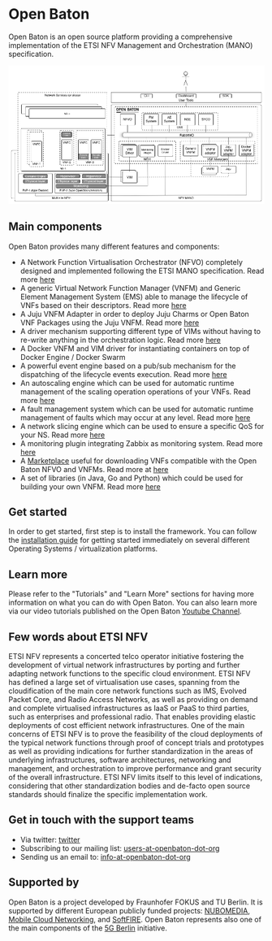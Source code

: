 # Open Baton
Open Baton is an open source platform providing a comprehensive implementation of the ETSI NFV Management and Orchestration (MANO) specification.

![Open Baton architecture][architecture-release-5]

## Main components

Open Baton provides many different features and components:

* A Network Function Virtualisation Orchestrator (NFVO) completely designed and implemented following the ETSI MANO specification. Read more [here][nfvo]
* A generic Virtual Network Function Manager (VNFM) and Generic Element Management System (EMS) able to manage the lifecycle of VNFs based on their descriptors. Read more [here][vnfm-generic]
* A Juju VNFM Adapter in order to deploy Juju Charms or Open Baton VNF Packages using the Juju VNFM. Read more [here][juju-vnfm]
* A driver mechanism supporting different type of VIMs without having to re-write anything in the orchestration logic. Read more [here][vim-driver]
* A Docker VNFM and VIM driver for instantiating containers on top of Docker Engine / Docker Swarm 
* A powerful event engine based on a pub/sub mechanism for the dispatching of the lifecycle events execution. Read more [here][events]
* An autoscaling engine which can be used for automatic runtime management of the scaling operation operations of your VNFs. Read more [here][autoscaling-system]
* A fault management system which can be used for automatic runtime management of faults which may occur at any level. Read more [here][fm-system]
* A network slicing engine which can be used to ensure a specific QoS for your NS. Read more [here][network-slicing-engine]
* A monitoring plugin integrating Zabbix as monitoring system. Read more [here][zabbix-plugin]
* A [Marketplace][marketplace] useful for downloading VNFs compatible with the Open Baton NFVO and VNFMs. Read more at [here][marketplace-doc]
* A set of libraries (in Java, Go and Python) which could be used for building your own VNFM. Read more [here][openbaton-libs]

## Get started
In order to get started, first step is to install the framework. You can follow the [installation guide][install-guide] for getting started immediately on several different Operating Systems / virtualization platforms.

## Learn more
Please refer to the "Tutorials" and "Learn More" sections for having more information on what you can do with Open Baton. You can also learn more via our video tutorials published on the Open Baton [Youtube Channel][youtube].

## Few words about ETSI NFV  
ETSI NFV represents a concerted telco operator initiative fostering the development of virtual network infrastructures by porting and further adapting network functions to the specific cloud environment.
ETSI NFV has defined a large set of virtualisation use cases, spanning from the cloudification of the main core network functions such as IMS, Evolved Packet Core, and Radio Access Networks, as well as providing on demand and complete virtualised infrastructures as IaaS or PaaS to third parties, such as enterprises and professional radio.
That enables providing elastic deployments of cost efficient network infrastructures.
One of the main concerns of ETSI NFV is to prove the feasibility of the cloud deployments of the typical network functions through proof of concept trials and prototypes as well as providing indications for further standardization in the areas of underlying infrastructures, software architectures, networking and management, and orchestration to improve performance and grant security of the overall infrastructure.
ETSI NFV limits itself to this level of indications, considering that other standardization bodies and de-facto open source standards should finalize the specific implementation work.

## Get in touch with the support teams

* Via twitter: [twitter][openbaton]
* Subscribing to our mailing list: [users-at-openbaton-dot-org]
* Sending us an email to: [info-at-openbaton-dot-org]

## Supported by
Open Baton is a project developed by Fraunhofer FOKUS and TU Berlin. It is supported by different European publicly funded projects: [NUBOMEDIA][nubomedia], [Mobile Cloud Networking][mcn], and [SoftFIRE][softfire]. Open Baton represents also one of the main components of the [5G Berlin][5g-berlin] initiative.  

[5g-berlin]: http://www.5g-berlin.org/
[autoscaling-system]: https://github.com/openbaton/autoscaling
[fm-system]: https://github.com/openbaton/fm-system
[network-slicing-engine]: https://github.com/openbaton/network-slicing-engine
[info-at-openbaton-dot-org]: mailto:info@openbaton.org
[architecture-release-5]:images/openbaton-release-5.png
[install-guide]:nfvo-installation
[juju-vnfm]:vnfm-juju
[marketplace]: http://marketplace.openbaton.org
[marketplace-doc]: marketplace
[mcn]: http://mobile-cloud-networking.eu/site/
[nfvo]: nfvo-installation
[nfvo-intro]: use
[nubomedia]: https://www.nubomedia.eu/
[openbaton-libs]: https://github.com/openbaton/openbaton-libs
[openbaton]:https://twitter.com/openbaton
[softfire]: https://www.softfire.eu/
[users-at-openbaton-dot-org]: mailto:listen@openbaton.org?subject=subscribe%20users
[youtube]: https://www.youtube.com/channel/UCYXY4rGKrKbBNheClFEKaAw
[zabbix-plugin]: zabbix-plugin
[vim-driver]: vim-driver
[vnfm-generic]: vnfm-generic
[events]: how-to-register-event

<!---
 Script for open external links in a new tab
-->
<script type="text/javascript" charset="utf-8">
      // Creating custom :external selector
      $.expr[':'].external = function(obj){
          return !obj.href.match(/^mailto\:/)
                  && (obj.hostname != location.hostname);
      };
      $(function(){
        $('a:external').addClass('external');
        $(".external").attr('target','_blank');
      })
</script>
